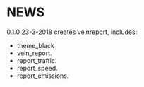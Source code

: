 NEWS
===============

0.1.0 23-3-2018
creates veinreport, includes:
- theme_black
- vein_report.
- report_traffic.
- report_speed.
- report_emissions.
